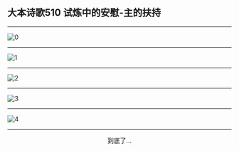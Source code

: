 
## 大本诗歌510 试炼中的安慰-主的扶持
        
<div id="aplayer0"></div>

---

<img alt="0" data-original="/data/d0510/0.png">

---

<img alt="1" data-original="/data/d0510/1.png">

---

<img alt="2" data-original="/data/d0510/2.png">

---

<img alt="3" data-original="/data/d0510/3.png">

---

<img alt="4" data-original="/data/d0510/4.png">

---

<p style="text-align: center">到底了...</p>

<script src="/js/dist-view.js"></script>

<script>
MAIN.id = 'd0510';
        
const ap0 = new APlayer({
    container: document.getElementById('aplayer0'),
    volume: 1,
    loop: 'none',
    preload: 'none',
    audio: [{
        name: '大本诗歌510.mp3',
        artist: '大本诗歌',
        url: 'https://res.wx.qq.com/voice/getvoice?mediaid=MzI0NTk3MDM5M18yMjQ3NDkzOTI1',
        cover: '/favicon'
    }]
});
</script>
